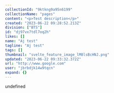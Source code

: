 ```yaml
---
collectionId: "9ktkng9a95n6199"
collectionName: "pages"
content: "<p>Test description</p>"
created: "2023-06-22 09:28:52.213Z"
division: ["BTS"]
id: "dj97vx7tdl7oq2h"
likes: []
name: "Aj test"
tagline: "Aj test"
tags: []
thumbnail: "svelte_feature_image_lM8lsBcHNJ.png"
updated: "2023-06-22 09:33:32.372Z"
url: "http://www.google.com"
user: "jbrbdjk14w9tqcn"
expand: {}
---
```


undefined